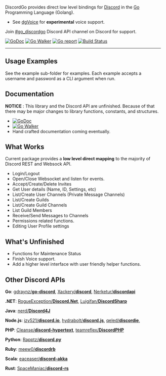 DiscordGo provides direct low level bindings for [Discord](https://discordapp.com/) 
in the [Go](https://golang.org/)  Programming Language (Golang).

* See [dgVoice](https://github.com/bwmarrin/dgvoice) for **experimental** voice support.

Join [#go_discordgo](https://discord.gg/0SBTUU1wZTWT6sqd) Discord API channel on Discord for support.

[![GoDoc](https://godoc.org/github.com/bwmarrin/discordgo?status.svg)](https://godoc.org/github.com/bwmarrin/discordgo) 
[![Go Walker](http://gowalker.org/api/v1/badge)](https://gowalker.org/github.com/bwmarrin/discordgo) 
[![Go report](http://goreportcard.com/badge/bwmarrin/discordgo)](http://goreportcard.com/report/bwmarrin/discordgo) 
[![Build Status](https://travis-ci.org/bwmarrin/discordgo.svg?branch=master)](https://travis-ci.org/bwmarrin/discordgo)

----

## Usage Examples
See the example sub-folder for examples.  Each example accepts a username and 
password as a CLI argument when run.

## Documentation

**NOTICE** : This library and the Discord API are unfinished.
Because of that there may be major changes to library functions, constants,
and structures.

- [![GoDoc](https://godoc.org/github.com/bwmarrin/discordgo?status.svg)](https://godoc.org/github.com/bwmarrin/discordgo) 
- [![Go Walker](http://gowalker.org/api/v1/badge)](https://gowalker.org/github.com/bwmarrin/discordgo) 
- Hand crafted documentation coming eventually.

## What Works

Current package provides a **low level direct mapping** to the majority of Discord 
REST and Websock API.

* Login/Logout
* Open/Close Websocket and listen for events.
* Accept/Create/Delete Invites
* Get User details (Name, ID, Settings, etc)
* List/Create User Channels (Private Message Channels)
* List/Create Guilds
* List/Create Guild Channels
* List Guild Members
* Receive/Send Messages to Channels
* Permissions related functions.
* Editing User Profile settings

## What's Unfinished

* Functions for Maintenance Status
* Finish Voice support.
* Add a higher level interface with user friendly helper functions.

## Other Discord APIs

**Go**:
[gdraynz/**go-discord**](https://github.com/gdraynz/go-discord),
[Xackery/**discord**](https://github.com/Xackery/discord),
[Nerketur/**discordapi**](https://github.com/Nerketur/discordapi)

**.NET**:
[RogueException/**Discord.Net**](https://github.com/RogueException/Discord.Net),
[Luigifan/**DiscordSharp**](https://github.com/Luigifan/DiscordSharp)

**Java**:
[nerd/**Discord4J**](https://github.com/nerd/Discord4J)

**Node.js**:
[izy521/**discord.io**](https://github.com/izy521/discord.io),
[hydrabolt/**discord.js**](https://github.com/hydrabolt/discord.js),
[qeled/**discordie**](https://github.com/qeled/discordie),

**PHP**:
[Cleanse/**discord-hypertext**](https://github.com/Cleanse/discord-hypertext),
[teamreflex/**DiscordPHP**](https://github.com/teamreflex/DiscordPHP)

**Python**:
[Rapptz/**discord.py**](https://github.com/Rapptz/discord.py)

**Ruby**:
[meew0/**discordrb**](https://github.com/meew0/discordrb)

**Scala**:
[eaceaser/**discord-akka**](https://github.com/eaceaser/discord-akka)

**Rust**:
[SpaceManiac/**discord-rs**](https://github.com/SpaceManiac/discord-rs)
